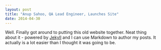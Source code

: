 ```yaml
---
layout: post
title: "Anup Sahoo, QA Lead Engineer, Launches Site"
date: 2014-04-30
---
```


Well. Finally got around to putting this old website together. 
Neat thing about it - 
powered by [Jekyll](http://jekyllrb.com) and 
I can use Markdown to author my posts. 
It actually is a lot easier than I thought it was going to be.
